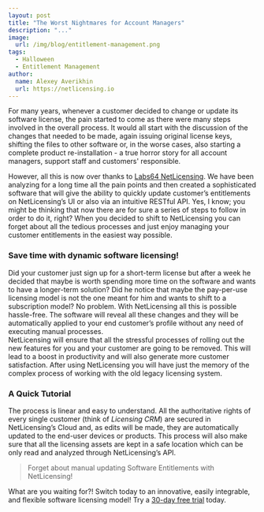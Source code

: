```yaml
---
layout: post
title: "The Worst Nightmares for Account Managers"
description: "..."
image:
  url: /img/blog/entitlement-management.png
tags:
  - Halloween
  - Entitlement Management
author:
  name: Alexey Averikhin
  url: https://netlicensing.io
---
```


For many years, whenever a customer decided to change or update its software license, the pain started to come as there were many steps involved in the overall process. It would all start with the discussion of the changes that needed to be made, again issuing original license keys, shifting the files to other software or, in the worse cases, also starting a complete product re-installation - a true horror story for all account managers, support staff and customers' responsible.

However, all this is now over thanks to [Labs64 NetLicensing](https://netlicensing.io). We have been analyzing for a long time all the pain points and then created a sophisticated software that will give the ability to quickly update customer’s entitlements on NetLicensing’s UI or also via an intuitive RESTful API. Yes, I know; you might be thinking that now there are for sure a series of steps to follow in order to do it, right? When you decided to shift to NetLicensing you can forget about all the tedious processes and just enjoy managing your customer entitlements in the easiest way possible.  

### Save time with dynamic software licensing!

Did your customer just sign up for a short-term license but after a week he decided that maybe is worth spending more time on the software and wants to have a longer-term solution? Did he notice that maybe the pay-per-use licensing model is not the one meant for him and wants to shift to a subscription model? No problem. With NetLicensing all this is possible hassle-free. The software will reveal all these changes and they will be automatically applied to your end customer’s profile without any need of executing manual processes.  
NetLicensing will ensure that all the stressful processes of rolling out the new features for you and your customer are going to be removed. This will lead to a boost in productivity and will also generate more customer satisfaction. After using NetLicensing you will have just the memory of the complex process of working with the old legacy licensing system. 

### A Quick Tutorial

The process is linear and easy to understand. All the authoritative rights of every single customer (think of *Licensing CRM*) are secured in NetLicensing’s Cloud and, as edits will be made, they are automatically updated to the end-user devices or products. This process will also make sure that all the licensing assets are kept in a safe location which can be only read and analyzed through NetLicensing’s API. 

>Forget about manual updating Software Entitlements with NetLicensing!

What are you waiting for?! Switch today to an innovative, easily integrable, and flexible software licensing model! Try a [30-day free trial](https://ui.netlicensing.io/#/register) today.
